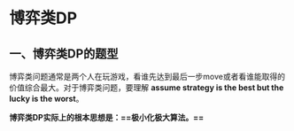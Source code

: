 # 博弈类DP

## 一、博弈类DP的题型

博弈类问题通常是两个人在玩游戏，看谁先达到最后一步move或者看谁能取得的价值综合最大。对于博弈类问题，要理解 **assume strategy is the best but the lucky is the worst**。

**博弈类DP实际上的根本思想是：==极小化极大算法。==**